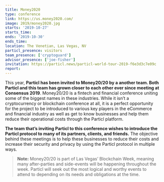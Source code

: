 ```yaml
---
title: Money2020
type: conference
link: https://us.money2020.com/
image: 2019/money2020.jpg
starts: '2019-10-27'
starts_time:
ends: '2019-10-30'
ends_time:
location: The Venetian, Las Vegas, NV
particl_presence: visitors
team_presence: ['cryptoguard']
advisor_presence: ['joe-fisher']
invitation: https://particl.news/particl-world-tour-2019-f6e3d3c7e09c
report: 
---
```


This year, **Particl has been invited to Money20/20 by a another team. Both Particl and this team has grown closer to each other ever since meeting at Consensus 2019**. Money20/20 is a fintech and financial conference uniting some of the biggest names in these industries. While it isn’t a cryptocurrency or blockchain conference at all, it is a perfect opportunity for the project to be introduced to various key players in the eCommerce and financial industry as well as get to know businesses and help them reduce their operational costs through the Particl platform.

**The team that’s inviting Particl to this conference wishes to introduce the Particl protocol to many of its partners, clients, and friends.** The objective behind these meetings is to help these businesses to reduce their costs and increase their security and privacy by using the Particl protocol in multiple ways.

> **Note:** Money20/20 is part of Las Vegas’ Blockchain Week, meaning many after-parties and side-events will be happening throughout the week. Particl will seek out the most logical and worthy events to attend to depending on its needs and obligations at the time.